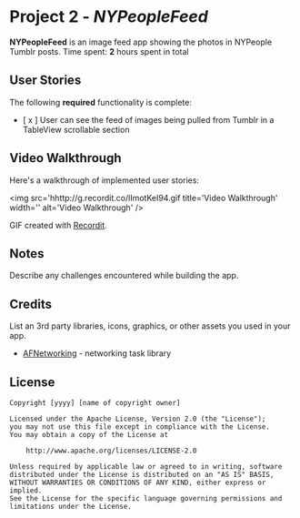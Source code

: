 # Project 2 - *NYPeopleFeed*

**NYPeopleFeed** is an image feed app showing the photos in NYPeople Tumblr posts.
Time spent: **2** hours spent in total

## User Stories

The following **required** functionality is complete:

- [ x ] User can see the feed of images being pulled from Tumblr in a TableView scrollable section


## Video Walkthrough

Here's a walkthrough of implemented user stories:

<img src='hhttp://g.recordit.co/lImotKeI94.gif title='Video Walkthrough' width='' alt='Video Walkthrough' />

GIF created with [Recordit](http://g.recordit.co).

## Notes

Describe any challenges encountered while building the app.

## Credits

List an 3rd party libraries, icons, graphics, or other assets you used in your app.

- [AFNetworking](https://github.com/AFNetworking/AFNetworking) - networking task library

## License

    Copyright [yyyy] [name of copyright owner]

    Licensed under the Apache License, Version 2.0 (the "License");
    you may not use this file except in compliance with the License.
    You may obtain a copy of the License at

        http://www.apache.org/licenses/LICENSE-2.0

    Unless required by applicable law or agreed to in writing, software
    distributed under the License is distributed on an "AS IS" BASIS,
    WITHOUT WARRANTIES OR CONDITIONS OF ANY KIND, either express or implied.
    See the License for the specific language governing permissions and
    limitations under the License.
